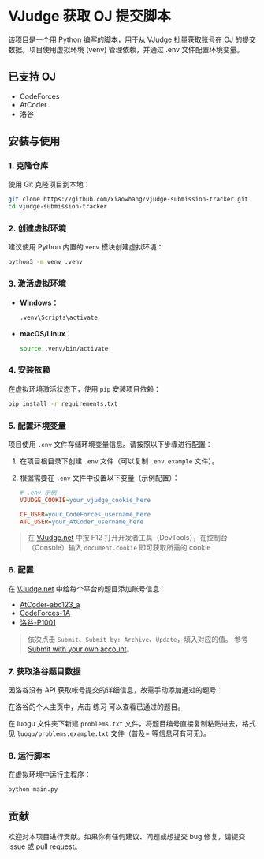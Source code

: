 # VJudge 获取 OJ 提交脚本

该项目是一个用 Python 编写的脚本，用于从 VJudge 批量获取账号在 OJ 的提交数据。项目使用虚拟环境 (venv) 管理依赖，并通过 .env 文件配置环境变量。

## 已支持 OJ

- CodeForces
- AtCoder
- 洛谷

## 安装与使用

### 1. 克隆仓库

使用 Git 克隆项目到本地：

```bash
git clone https://github.com/xiaowhang/vjudge-submission-tracker.git
cd vjudge-submission-tracker
```

### 2. 创建虚拟环境

建议使用 Python 内置的 `venv` 模块创建虚拟环境：

```bash
python3 -m venv .venv
```

### 3. 激活虚拟环境

- **Windows：**

  ```bash
  .venv\Scripts\activate
  ```

- **macOS/Linux：**

  ```bash
  source .venv/bin/activate
  ```

### 4. 安装依赖

在虚拟环境激活状态下，使用 `pip` 安装项目依赖：

```bash
pip install -r requirements.txt
```

### 5. 配置环境变量

项目使用 `.env` 文件存储环境变量信息。请按照以下步骤进行配置：

1. 在项目根目录下创建 `.env` 文件（可以复制 `.env.example` 文件）。
2. 根据需要在 `.env` 文件中设置以下变量（示例配置）：

   ```ini
   # .env 示例
   VJUDGE_COOKIE=your_vjudge_cookie_here

   CF_USER=your_CodeForces_username_here
   ATC_USER=your_AtCoder_username_here
   ```

> 在 [VJudge.net](https://vjudge.net/problem) 中按 F12 打开开发者工具（DevTools），在控制台（Console）输入 `document.cookie` 即可获取所需的 cookie

### 6. 配置

在 [VJudge.net](https://vjudge.net/problem) 中给每个平台的题目添加账号信息：

- [AtCoder-abc123_a](https://vjudge.net/problem/AtCoder-abc123_a)
- [CodeForces-1A](https://vjudge.net/problem/CodeForces-1A)
- [洛谷-P1001](https://vjudge.net/problem/洛谷-P1001)

> 依次点击 `Submit`、`Submit by: Archive`、`Update`，填入对应的值。
> 参考 [Submit with your own account](https://vjudge.net/article/2790)。

### 7. 获取洛谷题目数据

因洛谷没有 API 获取帐号提交的详细信息，故需手动添加通过的题号：

在洛谷的个人主页中，点击 练习 可以查看已通过的题目。

在 luogu 文件夹下新建 `problems.txt` 文件，将题目编号直接复制粘贴进去，格式见 `luogu/problems.example.txt` 文件（普及− 等信息可有可无）。

### 8. 运行脚本

在虚拟环境中运行主程序：

```bash
python main.py
```

## 贡献

欢迎对本项目进行贡献。如果你有任何建议、问题或想提交 bug 修复，请提交 issue 或 pull request。
